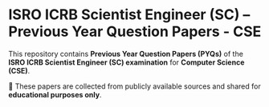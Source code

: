 # ISRO ICRB Scientist Engineer (SC) – Previous Year Question Papers - CSE

This repository contains **Previous Year Question Papers (PYQs)** of the **ISRO ICRB Scientist Engineer (SC) examination** for **Computer Science (CSE)**.  

📌 These papers are collected from publicly available sources and shared for **educational purposes only**.


